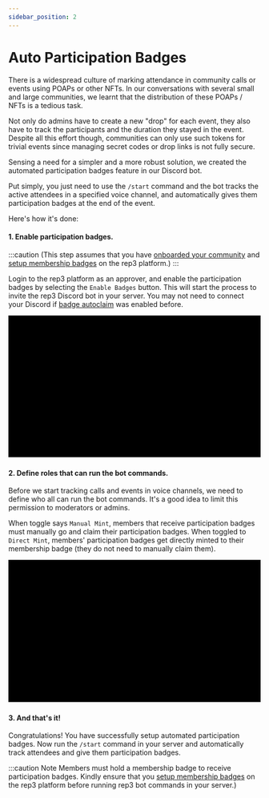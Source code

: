 ```yaml
---
sidebar_position: 2
---
```


# Auto Participation Badges

There is a widespread culture of marking attendance in community calls or events using POAPs or other NFTs. In our conversations with several small and large communities, we learnt that the distribution of these POAPs / NFTs is a tedious task. 

Not only do admins have to create a new "drop" for each event, they also have to track the participants and the duration they stayed in the event. Despite all this effort though, communities can only use such tokens for trivial events since managing secret codes or drop links is not fully secure.

Sensing a need for a simpler and a more robust solution, we created the automated participation badges feature in our Discord bot. 

Put simply, you just need to use the `/start` command and the bot tracks the active attendees in a specified voice channel, and automatically gives them participation badges at the end of the event.

Here's how it's done:

#### 1. Enable participation badges.
:::caution
(This step assumes that you have [onboarded your community](https://docs.rep3.gg/memberships/setting-up-memberships) and [setup membership badges](https://docs.rep3.gg/memberships/approving-memberships#1-setup-membership-badges) on the rep3 platform.)
:::

Login to the rep3 platform as an approver, and enable the participation badges by selecting the `Enable Badges` button. This will start the process to invite the rep3 Discord bot in your server. You may not need to connect your Discord if [badge autoclaim](https://docs.rep3.gg/discord-bot/badge-autoclaim/) was enabled before.

![](../img/26.gif)

#### 2. Define roles that can run the bot commands.
Before we start tracking calls and events in voice channels, we need to define who all can run the bot commands. It's a good idea to limit this permission to moderators or admins.

When toggle says `Manual Mint`, members that receive participation badges must manually go and claim their participation badges. When toggled to `Direct Mint`, members' participation badges get directly minted to their membership badge (they do not need to manually claim them).

![](../img/27.gif)

#### 3. And that's it!
Congratulations! You have successfully setup automated participation badges. Now run the `/start` command in your server and automatically track attendees and give them participation badges. 

:::caution Note
Members must hold a membership badge to receive participation badges. Kindly ensure that you [setup membership badges](https://docs.rep3.gg/memberships/approving-memberships#1-setup-membership-badges) on the rep3 platform before running rep3 bot commands in your server.)

<!-- Now let's walkthrough a test run of this feature.

#### 4. Run the `/start` slash command.
Run the `/start` command by typing and entering this in a text channel. The command will ask you for the arguments of the following parameters: 
1. Title: 
2. Duration: 
3. % Call to be Attended: -->